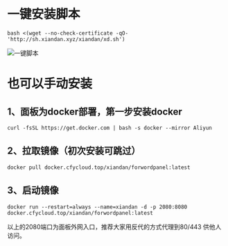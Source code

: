 # 一键安装脚本

```shell
bash <(wget --no-check-certificate -qO- 'http://sh.xiandan.xyz/xiandan/xd.sh')
```
![一键脚本](https://github.com/noobcfy/wikis/blob/dev/Screenshots/shell.png)
# 也可以手动安装
## 1、面板为docker部署，第一步安装docker

```shell
curl -fsSL https://get.docker.com | bash -s docker --mirror Aliyun

```
## 2、拉取镜像（初次安装可跳过）

```shell
docker pull docker.cfycloud.top/xiandan/forwordpanel:latest
```

## 3、启动镜像
```shell
docker run --restart=always --name=xiandan -d -p 2080:8080 docker.cfycloud.top/xiandan/forwordpanel:latest
```
以上的2080端口为面板外网入口，推荐大家用反代的方式代理到80/443 供他人访问。
